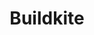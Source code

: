 ---
blog: https://building.buildkite.com/
facebook: https://www.facebook.com/buildkite/
git: https://github.com/buildkite
guide: https://buildkite.com/brand-assets
logohandle: buildkite
sort: buildkite
title: Buildkite
twitter: https://x.com/buildkite
website: https://buildkite.com/
---
